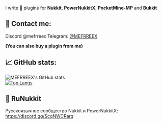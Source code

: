 I write 🧩 plugins for **Nukkit**, **PowerNukkitX**, **PocketMine-MP** and **Bukkit**

## 📱 Contact me:
Discord @mefrreex
Telegram: [@MEFRREEX](https://t.me/mefrreex)

**(You can also buy a plugin from me)**

## 📈 GitHub stats:

![MEFRREEX's GitHub stats](https://github-readme-stats.vercel.app/api?username=MEFRREEX&show_icons=true&theme=radical&border_color=30363d&bg_color=0d1117)    
[![Top Langs](https://github-readme-stats.vercel.app/api/top-langs/?username=MEFRREEX&langs_count=8&theme=radical&border_color=30363d&bg_color=0d1117)](https://github.com/anuraghazra/github-readme-stats)

## 🚀 RuNukkit 
Русскоязычное сообщество Nukkit и PowerNukkitX: https://discord.gg/ScqNWCRarq

